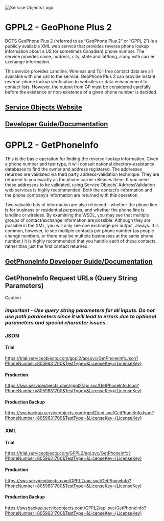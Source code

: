 ![Service Objects Logo](https://www.serviceobjects.com/wp-content/uploads/2021/05/SO-Logo-with-TM.gif "Service Objects Logo")

# GPPL2 - GeoPhone Plus 2

DOTS GeoPhone Plus 2 (referred to as “GeoPhone Plus 2” or “GPPL 2”) is a publicly available XML web service that provides reverse phone lookup information about a US (or sometimes Canadian) phone number. The service provides name, address, city, state and lat/long, along with carrier exchange information.

This service provides Landline, Wireless and Toll free contact data are all available with one call to the service. GeoPhone Plus 2 can provide instant reverse-phone lookup verification to websites or data enhancement to contact lists. However, the output from GP must be considered carefully before the existence or non-existence of a given phone number is decided.

## [Service Objects Website](https://serviceobjects.com)
## [Developer Guide/Documentation](https://www.serviceobjects.com/docs/)

# GPPL2 - GetPhoneInfo

This is the basic operation for finding the reverse-lookup information. Given a phone number and test type, it will consult national directory-assistance databases to find the owner and address registered. The addresses returned are validated via third party address-validation technique. They are returned to you exactly as the phone carrier releases them. If you need these addresses to be validated, using Service Objects’ AddressValidation web services is highly recommended. Both the contact’s information and the phone company’s information are returned with this operation.

Two valuable bits of information are also retrieved – whether the phone line is for business or residential purposes, and whether the phone line is landline or wireless. By examining the WSDL, you may see that multiple groups of contact/exchange information are possible. Although they are possible in the XML, you will only see one exchange per output, always. It is common, however, to see multiple contacts per phone number (as people change numbers, or there may be multiple businesses at the same phone number.) It is highly recommended that you handle each of these contacts, rather than just the first contact returned.

## [GetPhoneInfo Developer Guide/Documentation](https://www.serviceobjects.com/docs/dots-geophone-plus-2/dots-geophone-plus-2/gppl2-getphoneinfo-recommended-operation/)

## GetPhoneInfo Request URLs (Query String Parameters)

>[!CAUTION]
>### *Important - Use query string parameters for all inputs.  Do not use path parameters since it will lead to errors due to optional parameters and special character issues.*


### JSON
#### Trial

https://trial.serviceobjects.com/gppl2/api.svc/GetPhoneInfoJson?PhoneNumber=8059631700&TestType=&LicenseKey={LicenseKey}

#### Production

https://sws.serviceobjects.com/gppl2/api.svc/GetPhoneInfoJson?PhoneNumber=8059631700&TestType=&LicenseKey={LicenseKey}

#### Production Backup

https://swsbackup.serviceobjects.com/gppl2/api.svc/GetPhoneInfoJson?PhoneNumber=8059631700&TestType=&LicenseKey={LicenseKey}

### XML
#### Trial

https://trial.serviceobjects.com/GPPL2/api.svc/GetPhoneInfo?PhoneNumber=8059631700&TestType=&LicenseKey={LicenseKey}

#### Production

https://sws.serviceobjects.com/GPPL2/api.svc/GetPhoneInfo?PhoneNumber=8059631700&TestType=&LicenseKey={LicenseKey}

#### Production Backup

https://swsbackup.serviceobjects.com/GPPL2/api.svc/GetPhoneInfo?PhoneNumber=8059631700&TestType=&LicenseKey={LicenseKey}
